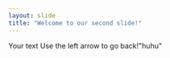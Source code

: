 ```yaml
---
layout: slide
title: "Welcome to our second slide!"
---
```

Your text
Use the left arrow to go back!"huhu"
